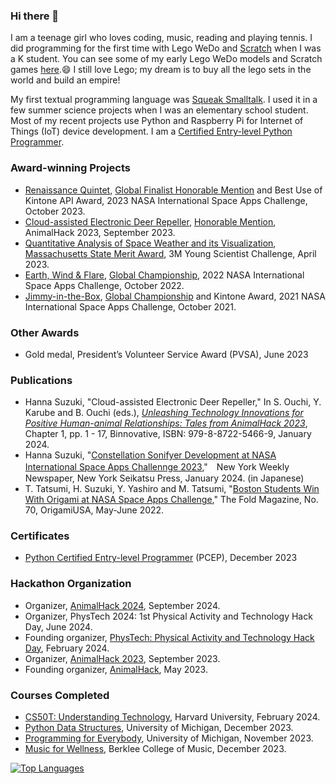 ### Hi there 👋

I am a teenage girl who loves coding, music, reading and playing tennis. I did programming for the first time with Lego WeDo and [Scratch](https://scratch.mit.edu/users/hssboston/) when I was a K student. You can see some of my early Lego WeDo models and Scratch games [here](https://github.com/HSSBoston/early).😄 I still love Lego; my dream is to buy all the lego sets in the world and build an empire!

My first textual programming language was [Squeak Smalltalk](https://squeak.org/). I used it in a few summer science projects when I was an elementary school student. Most of my recent projects use Python and Raspberry Pi for Internet of Things (IoT) device development. I am a [Certified Entry-level Python Programmer](https://pythoninstitute.org/pcep). 

### Award-winning Projects

- [Renaissance Quintet](https://github.com/HSSBoston/renaissance-quintet), [Global Finalist Honorable Mention](https://www.spaceappschallenge.org/2023/awards/honorable-mentions/) and Best Use of Kintone API Award, 2023 NASA International Space Apps Challenge, October 2023.
- [Cloud-assisted Electronic Deer Repeller](https://github.com/HSSBoston/deer-repeller), [Honorable Mention](https://devpost.com/software/cloud-assisted-electronic-deer-repeller), AnimalHack 2023, September 2023. 
- [Quantitative Analysis of Space Weather and its Visualization](https://github.com/HSSBoston/space-weather-smart-mirror), [Massachusetts State Merit Award](https://youngscientistlab.com/annual-challenge/finalists-mentors-judges/state-merit-winners?years=2023), 3M Young Scientist Challenge, April 2023. 
- [Earth, Wind & Flare](https://github.com/HSSBoston/earth-wind-and-flare), [Global Championship](https://2022.spaceappschallenge.org/awards/), 2022 NASA International Space Apps Challenge, October 2022.  
- [Jimmy-in-the-Box](https://github.com/HSSBoston/jimmy-in-the-box), [Global Championship](https://2021.spaceappschallenge.org/awards/) and Kintone Award, 2021 NASA International Space Apps Challenge, October 2021. 

### Other Awards

- Gold medal, President’s Volunteer Service Award (PVSA), June 2023

### Publications

- Hanna Suzuki, "Cloud-assisted Electronic Deer Repeller," In S. Ouchi, Y. Karube and B. Ouchi (eds.), *[Unleashing Technology Innovations for Positive Human-animal Relationships: Tales from AnimalHack 2023](https://www.amazon.com/dp/B0CSBPT21P)*, Chapter 1, pp. 1 - 17, Binnovative, ISBN: 979-8-8722-5466-9, January 2024.
- Hanna Suzuki, "[Constellation Sonifyer Development at NASA International Space Apps Challennge 2023](https://www.nyseikatsu.com/ny-news/12/2023/40075/7/),"　New York Weekly Newspaper, New York Seikatsu Press, January 2024. (in Japanese)
- T. Tatsumi, H. Suzuki, Y. Yashiro and M. Tatsumi, "[Boston Students Win With Origami at NASA Space Apps Challenge](https://origamiusa.org/thefold/article/boston-students-win-origami-nasa-space-apps-challenge)," The Fold Magazine, No. 70, OrigamiUSA, May-June 2022.

### Certificates

- [Python Certified Entry-level Programmer](https://pythoninstitute.org/pcep) (PCEP), December 2023

### Hackathon Organization

- Organizer, [AnimalHack 2024](https://animalhack.org/ah24/), September 2024.
- Organizer, PhysTech 2024: 1st Physical Activity and Technology Hack Day, June 2024. 
- Founding organizer, [PhysTech: Physical Activity and Technology Hack Day](https://binnovative-boston.github.io/phystech/), February 2024. 
- Organizer, [AnimalHack 2023](https://animalhack.org/ah23/), September 2023. 
- Founding organizer, [AnimalHack](https://animalhack.org/), May 2023. 

### Courses Completed

- [CS50T: Understanding Technology](https://www.edx.org/learn/computer-science/harvard-university-cs50-s-understanding-technology), Harvard University, February 2024.
- [Python Data Structures](https://www.coursera.org/learn/python), University of Michigan, December 2023. 
- [Programming for Everybody](https://www.coursera.org/learn/python-data), University of Michigan, November 2023. 
- [Music for Wellness](https://www.coursera.org/learn/music-for-wellness), Berklee College of Music, December 2023. 

[![Top Languages](https://github-readme-stats.vercel.app/api/top-langs/?username=hssboston&layout=compact)](https://github.com/hssboston)


<!--
**HSSBoston/hssboston** is a ✨ _special_ ✨ repository because its `README.md` (this file) appears on your GitHub profile.

Here are some ideas to get you started:

- 🔭 I’m currently working on ...
- 🌱 I’m currently learning ...
- 👯 I’m looking to collaborate on ...
- 🤔 I’m looking for help with ...
- 💬 Ask me about ...
- 📫 How to reach me: ...
- 😄 Pronouns: ...
- ⚡ Fun fact: ...
-->
